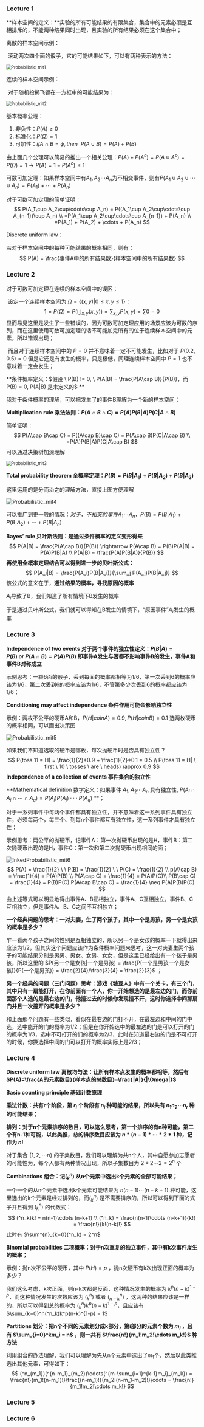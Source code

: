 ### Lecture 1

**样本空间的定义：**实验的所有可能结果的有限集合，集合中的元素必须是互相排斥的，不能两种结果同时出现，且实验的所有结果必须在这个集合中；

离散的样本空间示例：

​	滚动两次四个面的骰子，它的可能结果如下，可以有两种表示的方法：

<img src="\printscreen\Probabilistic_mit1.png" alt="Probabilistic_mit1" style="zoom:80%;" />

连续的样本空间示例：

​	对于随机投掷飞镖在一方框中的可能结果为：

<img src="\printscreen\Probabilistic_mit2.png" alt="Probabilistic_mit2" style="zoom:80%;" />

基本概率公理：

1. 非负性：$P(A) \ge 0$
2. 标准化：$P(\Omega) = 1$
3. 可加性：$if A \cap B = \phi  , then \ \ P(A\cup B) = P(A) + P(B)$

由上面几个公理可以简易的推出一个相关公理：$P(A) + P(A^c) = P(A\cup A^c)= P(\Omega) = 1 \rightarrow P(A) = 1 - P(A^c) \le 1$

可数可加定理：如果样本空间中有$A_1,A_2\cdots A_n$为不相交事件，则有$P(A_1\cup A_2\cup \cdots \cup A_n) = P(A_1) +\cdots+ P(A_n)$

对于可数可加定理的简单证明：
$$
P(A_1\cup A_2\cup\cdots\cup A_n) = P((A_1\cup A_2\cup\cdots\cup A_{n-1})\cup A_n)  \\
=P(A_1\cup A_2\cup\cdots\cup A_{n-1}) + P(A_n) \\
=P(A_1) + P(A_2) + \cdots + P(A_n)
$$


Discrete uniform law：

若对于样本空间中的每种可能结果的概率相同，则有：
$$
P(A) = \frac{事件A中的所有结果数}{样本空间中的所有结果数}
$$

### Lecture 2

对于可数可加定理在连续的样本空间中的误区：

​	设定一个连续样本空间为 $\Omega = \{(x,y)|0 \le x,y \le 1\}$：
$$
1=P(\Omega) = P(\bigcup_{x,y}{(x,y)}) = \sum_{x,y}P({x,y}) = \sum0 = 0
$$
​	显而易见这里是发生了一些错误的，因为可数可加定理应用的场景应该为可数的序列，而在这里使用可数可加定理的话不可能加完所有的位于连续样本空间中的元素，所以错误出现；

​	而且对于连续样本空间中的 $P=0$ 并不意味着一定不可能发生，比如对于 $P(0.2,0.5) = 0$ 但是它还是有发生的概率，只是极低，同理连续样本空间中 $P=1$ 也不意味着一定会发生；

**条件概率定义：$假设 \ P(B) != 0,  \ P(A|B) = \frac{P(A\cap B)}{P(B)}，而P(B) = 0, P(A|B) 是未定义的$ **

我对于条件概率的理解，可以把发生了的事件B理解为一个新的样本空间；

**Multiplication rule 乘法法则：$P(A\cap B\cap C) = P(A)P(B|A)P(C|A\cap B)$**

简单证明：
$$
P(A\cap B\cap C) = P((A\cap B)\cap C) = P(A\cap B)P(C|A\cap B) \\
=P(A)P(B|A)P(C|A\cap B)
$$
可以通过决策树加深理解

<img src="\printscreen\Probabilistic_mit3.png" alt="Probabilistic_mit3" style="zoom: 80%;" />

**Total probability theorem 全概率定理：$P(B) = P(B|A_1) + P(B|A_2) + P(B|A_3)$**

这里运用的是分而治之的理解方法，直接上图方便理解

![Probabilistic_mit4](\printscreen\Probabilistic_mit4.png)

可以推广到更一般的情况：$对于，不相交的事件A_1\cdots A_n，P(B) = P(B|A_1) +P(B|A_2) + \cdots + P(B|A_n)$

**Bayes’ rule 贝叶斯法则：是通过条件概率的定义变形得来**
$$
P(A|B) = \frac{P(A\cap B)}{P(B)} \rightarrow P(A\cap B) = P(B)P(A|B) = P(A)P(B|A) \\
P(A|B) = \frac{P(A)P(B|A)}{P(B)}
$$
**再使用全概率定理结合可以得到进一步的贝叶斯公式：**
$$
P(A_i|B) = \frac{P(A_i)P(B|A_i)}{\sum_j P(A_j)P(B|A_j)}
$$
该公式的意义在于，**通过结果的概率，寻找原因的概率**

$A_i$导致了B，我们知道了所有情境下B发生的概率

于是通过贝叶斯公式，我们就可以得知在B发生的情境下，“原因事件”$A_i$发生的概率

### Lecture 3

**Independence of two events 对于两个事件的独立性定义：$P(B|A) =P(B) \ or \ P(A\cap B) = P(A)P(B)$ 即事件A发生与否都不影响事件B的发生，事件A和事件B对称成立**

示例思考：一颗6面的骰子，丢到每面的概率都相等为1/6，第一次丢到6的概率应该为1/6，第二次丢到6的概率应该为1/6，不管第多少次丢到6的概率都应该为1/6；

**Conditioning may affect independence 条件作用可能会影响独立性**

示例：两枚不公平的硬币A和B，$P(H | coin A)=0.9, P(H | coin B)=0.1$ 选两枚硬币的概率相同，可以画出决策图

<img src="\printscreen\Probabilistic_mit5.png" alt="Probabilistic_mit5"  />

如果我们不知道选取的硬币是哪枚，每次抛硬币时是否具有独立性？
$$
P(toss 11 = H) = \frac{1}{2}*0.9 + \frac{1}{2}*0.1 = 0.5 \\
P(toss 11 = H| \ first  \ 10  \ tosses  \ are \  heads) \approx 0.9
$$
**Independence of a collection of events 事件集合的独立性**

**Mathematical definition 数学定义：如果事件 $A_1,A_2 \cdots A_n$ 具有独立性, $P(A_i\cap A_j\cap \cdots \cap A_q) = P(A_i)P(A_j) ··· P(A_q)$ **；

对于一系列事件中每两个事件都具有独立性，并不意味着这一系列事件具有独立性，必须每两个，每三个、到每n个事件都互有独立性，这一系列事件才具有独立性；

示例思考：两公平的抛硬币，记事件A：第一次抛硬币出现的是H，事件B：第二次抛硬币出现的是H，事件C：第一次和第二次抛硬币出现相同的面；

![InkedProbabilistic_mit6](\printscreen\InkedProbabilistic_mit6.jpg)
$$
P(A) = \frac{1}{2} \ \  P(B) = \frac{1}{2} \ \ P(C) = \frac{1}{2} \\
p(A\cap B) = \frac{1}{4} = P(A)P(B) \\
P(A\cap C) = \frac{1}{4} = P(A)P(C)\\
P(B\cap C) = \frac{1}{4} = P(B)P(C)
P(A\cap B\cap C) = \frac{1}{4} \neq P(A)P(B)P(C)
$$
由上述等式可以明显地得出事件A、B互相独立，事件A、C互相独立，事件B、C互相独立，但是事件A、B、C之间不互相独立；

**一个经典问题的思考：一对夫妻，生了两个孩子，其中一个是男孩，另一个是女孩的概率是多少？**

​	乍一看两个孩子之间的性别是互相独立的，所以另一个是女孩的概率一下就得出来应该为1/2，但其实这个问题应该作为条件概率问题来思考，这一对夫妻生两个孩子的可能结果分别是男男、男女、女男、女女，但是这里已经给出有一个孩子是男孩，所以这里的 $P(另一个是女孩|一个是男孩) = \frac{P(一个是男孩一个是女孩)}{P(一个是男孩)} = \frac{2}{4}/\frac{3}{4} = \frac{2}{3}$ ；

**另一个经典的问题（三门问题）思考：游戏《糖豆人》中有一个关卡，有三个门，其中只有一扇能打开，在你前面有一个人，你一开始想选的是最左边的门，而你前面那个人选的是最右边的门，他撞过去的时候你发现撞不开，这时你选择中间那扇门并且一次撞开的概率是多少？**

​	和上面那个问题有一些类似，看似在最右边的门打不开，在最左边和中间的门中选，选中能开的门的概率为1/2；但是在你开始选中的最左边的门是可以打开的门的概率为1/3，选中不可打开的们的概率为2/3，此时在知道最右边的门是不可打开的时候，你换选择中间的门可以打开的概率实际上是2/3；

### Lecture 4

**Discrete uniform law 离散均匀法：让所有样本点发生的概率都相等，然后有 $P(A)=\frac{A的元素数目}{样本点的总数目}=\frac{|A|}{|\Omega|}$**

**Basic counting principle 基础计数原理**

**乘法计数：共有r个阶段，第 $r_i$ 个阶段有 $n_i$ 种可能的结果，所以共有 $n_1n_2\cdots n_r$ 种的可能结果；**

**排列：对于n个元素排序的数目，可以这么思考，第一个排序的有n种可能，第二个有n-1种可能，以此类推，总的排序数目应该为 $n*(n-1)*\cdots *2*1$ 种，记作为 $n!$**

对于集合 $\{1,2,\cdots n\}$ 的子集数目，我们可以理解为共n个人，其中自愿参加志愿者的可能性为，每个人都有两种情况出现，所以子集数目为 $2*2\cdots 2 = 2^n$ 个

**Combinations 组合：记$(^n_k)$ 从n个元素中选出k个元素的全部可能结果；**

一个一个的从n个元素中选出k个元素可能结果为 $n(n-1)\cdots (n-k+1)$ 种可能，这里选出的k个元素是经过排列的，而$(_k^n)$ 是不需要排序的，所以可以得到下面的式子并且得到 $(^n_k)$ 的代数式：
$$
(^n_k)k! = n(n-1)\cdots (n-k+1) \\
(^n_k) = \frac{n(n-1)\cdots (n-k+1)}{k!} = \frac{n!}{k!(n-k)!}
$$
此时有 $\sum^{n}_{k=0}(^n_k) = 2^n$

**Binomial probabilities 二项概率：对于n次重复的独立事件，其中有k次事件发生的概率；**

示例：抛n次不公平的硬币，其中 $P(H) = p$ ，抛n次硬币有k次出现正面的概率为多少？

我们这么考虑，k次正面，则n-k次都是反面，这种情况发生的概率为 $k^p(n-k)^{1-p}$，而这种情况发生的次数应该为 $(^n_k)$ 或者 $(^n_{n-k})$ ，这两种的结果应该是一样的，所以可以得到总的概率为 $(^n_k)k^p(n-k)^{1-p}$，且应该有 $\sum_{k=0}^n(^n_k)k^p(n-k)^{1-p} = 1$

**Partitions 划分：把n个不同的元素划分成k部分，第i部分的元素个数为 $m_i$ ，且有 $\sum_{i=0}^km_i = n$ ，则一共有 $\frac{n!}{m_1!m_2!\cdots m_k!}$ 种方法**

利用组合的办法理解，我们可以理解为先从n个元素中选出了$m_1$个，然后以此类推选出其他元素，可得如下：
$$
(^n_{m_1})(^{n-m_1}_{m_2})\cdots(^{m-\sum_{i=1}^{k-1}m_i}_{m_k}) = \frac{n!}{m_1!(n-m_1)!}\frac{(n-m_1)!}{m_2!(n-m_1-m_2)!}\cdots = \frac{n!}{m_1!m_2!\cdots m_k!}
$$

### Lecture 5



### Lecture 6

